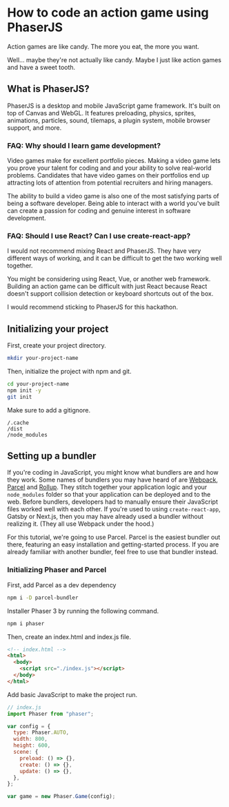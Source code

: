 # How to code an action game using PhaserJS

Action games are like candy. The more you eat, the more you want.

Well... maybe they're not actually like candy. Maybe I just like action games and have a sweet tooth.

## What is PhaserJS?

PhaserJS is a desktop and mobile JavaScript game framework. It's built on top of Canvas
and WebGL. It features preloading, physics, sprites, animations, particles, sound,
tilemaps, a plugin system, mobile browser support, and more.

### FAQ: Why should I learn game development?

Video games make for excellent portfolio pieces. Making a video game lets you
prove your talent for coding and and your ability to solve real-world problems.
Candidates that have video games on their portfolios end up attracting lots of
attention from potential recruiters and hiring managers.

The ability to build a video game is also one of the most satisfying parts of being a
software developer. Being able to interact with a world you've built can create a
passion for coding and genuine interest in software development.

### FAQ: Should I use React? Can I use create-react-app?

I would not recommend mixing React and PhaserJS. They have very different ways
of working, and it can be difficult to get the two working well together.

You might be considering using React, Vue, or another web framework. Building an
action game can be difficult with just React because React doesn't support collision
detection or keyboard shortcuts out of the box.

I would recommend sticking to PhaserJS for this hackathon.

## Initializing your project

First, create your project directory.

```bash
mkdir your-project-name
```

Then, initialize the project with npm and git.

```bash
cd your-project-name
npm init -y
git init
```

Make sure to add a gitignore.

```
/.cache
/dist
/node_modules
```

## Setting up a bundler

If you're coding in JavaScript, you might know what bundlers are and how they work.
Some names of bundlers you may have heard of are [Webpack](https://webpack.js.org/),
[Parcel](https://parceljs.org/) and [Rollup](https://rollupjs.org/guide/en/). They
stitch together your application logic and your `node_modules` folder so that
your application can be deployed and to the web. Before bundlers, developers had
to manually ensure their JavaScript files worked well with each other. If you're
used to using `create-react-app`, Gatsby or Next.js, then you may have already
used a bundler without realizing it. (They all use Webpack under the hood.)

For this tutorial, we're going to use Parcel. Parcel is the easiest bundler out
there, featuring an easy installation and getting-started process. If you are
already familiar with another bundler, feel free to use that bundler instead.

### Initializing Phaser and Parcel

First, add Parcel as a dev dependency

```bash
npm i -D parcel-bundler
```

Installer Phaser 3 by running the following command.

```bash
npm i phaser
```

Then, create an index.html and index.js file.

```html
<!-- index.html -->
<html>
  <body>
    <script src="./index.js"></script>
  </body>
</html>
```

Add basic JavaScript to make the project run.

```js
// index.js
import Phaser from "phaser";

var config = {
  type: Phaser.AUTO,
  width: 800,
  height: 600,
  scene: {
    preload: () => {},
    create: () => {},
    update: () => {},
  },
};

var game = new Phaser.Game(config);
```
